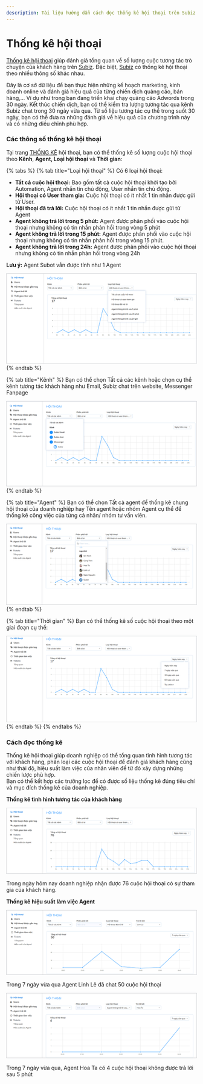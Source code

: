 ```yaml
---
description: Tài liệu hướng dẫn cách đọc thống kê hội thoại trên Subiz.
---
```


# Thống kê hội thoại

[Thống kê hội thoại](https://app.subiz.com/reports) giúp đánh giá tổng quan về số lượng cuộc tương tác trò chuyện của khách hàng trên [Subiz](https://subiz.com/vi/). Đặc biệt, [Subiz](https://subiz.com/vi/) có thống kê hội thoại theo nhiều thông số khác nhau.

Đây là cơ sở dữ liệu để bạn thực hiện những kế hoạch marketing, kinh doanh online và đánh giá hiệu quả của từng chiến dịch quảng cáo, bán hàng,... Ví dụ như trong bạn đang triển khai chạy quảng cáo Adwords trong 30 ngày. Kết thúc chiến dịch, bạn có thể kiểm tra lượng tương tác qua kênh Subiz chat trong 30 ngày vừa qua. Từ số liệu tương tác cụ thể trong suốt 30 ngày, bạn có thể đưa ra những đánh giá về hiệu quả của chương trình này và có những điều chỉnh phù hợp.

### Các thông số thống kê hội thoại

Tại trang [THỐNG KÊ](https://app.subiz.com/reports) hội thoại, bạn có thể thống kê số lượng cuộc hội thoại theo **Kênh**, **Agent, Loại hội thoại** và **Thời gian**:

{% tabs %}
{% tab title="Loại hội thoại" %}
Có 6 loại hội thoại:

* **Tất cả cuộc hội thoại:** Bao gồm tất cả cuộc hội thoại khởi tạo bởi Automation, Agent nhắn tin chủ động, User nhắn tin chủ động.
* **Hội thoại có User tham gia:** Cuộc hội thoại có ít nhất 1 tin nhắn được gửi từ User.
* **Hội thoại đã trả lời:** Cuộc hội thoại có ít nhất 1 tin nhắn được gửi từ Agent
* **Agent không trả lời trong 5 phút:** Agent được phân phối vào cuộc hội thoại nhưng không có tin nhắn phản hồi trong vòng 5 phút
* **Agent không trả lời trong 15 phút:** Agent được phân phối vào cuộc hội thoại nhưng không có tin nhắn phản hồi trong vòng 15 phút.
* **Agent không trả lời trong 24h:** Agent được phân phối vào cuộc hội thoại nhưng không có tin nhắn phản hồi trong vòng 24h

**Lưu ý:** Agent Subot vẫn được tính như 1 Agent

![Th&#x1ED1;ng k&#xEA; theo lo&#x1EA1;i h&#x1ED9;i tho&#x1EA1;i](../.gitbook/assets/loai-hoi-thoai%20%281%29.png)
{% endtab %}

{% tab title="Kênh" %}
Bạn có thể chọn Tất cả các kênh hoặc chọn cụ thể kênh tương tác khách hàng như Email, Subiz chat trên website, Messenger Fanpage

![Th&#x1ED1;ng k&#xEA; h&#x1ED9;i tho&#x1EA1;i theo K&#xEA;nh](../.gitbook/assets/hoi-thoai_kenh%20%282%29.png)
{% endtab %}

{% tab title="Agent" %}
Bạn có thể chọn Tất cả agent để thống kê chung hội thoại của doanh nghiệp hay Tên agent hoặc nhóm Agent cụ thể để thống kê công việc của từng cá nhân/ nhóm tư vấn viên.

![Th&#x1ED1;ng k&#xEA; theo Agent](../.gitbook/assets/hoi-thoai_-agent.png)
{% endtab %}

{% tab title="Thời gian" %}
Bạn có thể thống kê số cuộc hội thoại theo một giai đoạn cụ thể:

![Th&#x1ED1;ng k&#xEA; theo th&#x1EDD;i gian](../.gitbook/assets/thoi-gian.png)
{% endtab %}
{% endtabs %}

### Cách đọc thống kê

Thống kê hội thoại giúp doanh nghiệp có thể tổng quan tình hình tương tác với khách hàng, phân loại các cuộc hội thoại để đánh giá khách hàng cũng như thái độ, hiệu suất làm việc của nhân viên để từ đó xây dựng những chiến lược phù hợp.  
Bạn có thể kết hợp các trường lọc để có được số liệu thống kê đúng tiêu chí và mục đích thống kê của doanh nghiệp.

**Thống kê tình hình tương tác của khách hàng**

![Th&#x1ED1;ng k&#xEA; cu&#x1ED9;c h&#x1ED9;i tho&#x1EA1;i c&#xF3; User tham gia](../.gitbook/assets/hoi-thoai-co-user-tham-gia.png)

Trong ngày hôm nay doanh nghiệp nhận được 76 cuộc hội thoại có sự tham gia của khách hàng.

**Thống kê hiệu suất làm việc Agent**

![Th&#x1ED1;ng k&#xEA; hi&#x1EC7;u su&#x1EA5;t l&#xE0;m vi&#x1EC7;c c&#x1EE7;a Agent Linh L&#xEA; trong 7 ng&#xE0;y v&#x1EEB;a qua](../.gitbook/assets/linh-le.png)

Trong 7 ngày vừa qua Agent Linh Lê đã chat 50 cuộc hội thoại

![Th&#x1ED1;ng k&#xEA; s&#x1ED1; cu&#x1ED9;c chat kh&#xF4;ng tr&#x1EA3; l&#x1EDD;i sau 5 ph&#xFA;t c&#x1EE7;a Agent Hoa Ta](../.gitbook/assets/hoa-ta.png)

Trong 7 ngày vừa qua, Agent Hoa Ta có 4 cuộc hội thoại không được trả lời sau 5 phút

